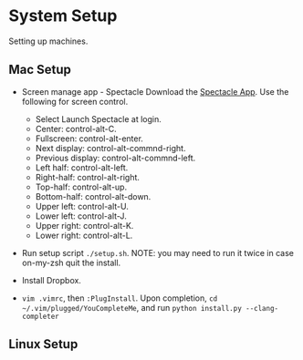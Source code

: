 # System Setup

Setting up machines.

## Mac Setup

* Screen manage app - Spectacle
  Download the [Spectacle App](https://www.spectacleapp.com/). Use the following
for screen control.
    - Select Launch Spectacle at login.
    - Center: control-alt-C.
    - Fullscreen: control-alt-enter.
    - Next display: control-alt-commnd-right.
    - Previous display: control-alt-commnd-left.
    - Left half: control-alt-left.
    - Right-half: control-alt-right.
    - Top-half: control-alt-up.
    - Bottom-half: control-alt-down.
    - Upper left: control-alt-U.
    - Lower left: control-alt-J.
    - Upper right: control-alt-K.
    - Lower right: control-alt-L.

* Run setup script `./setup.sh`. NOTE: you may need to run it twice in case
  on-my-zsh quit the install.

* Install Dropbox.

* `vim .vimrc`, then `:PlugInstall`. Upon completion, `cd
  ~/.vim/plugged/YouCompleteMe`, and run `python install.py --clang-completer`

## Linux Setup

